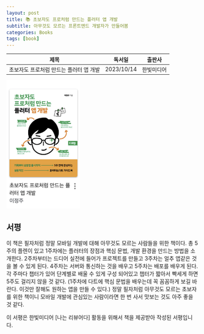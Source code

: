 ```yaml
---
layout: post
title: 📚 초보자도 프로처럼 만드는 플러터 앱 개발
subtitle: 아무것도 모르는 프론트엔드 개발자가 만들어봄
categories: Books
tags: [book]
---
```


|      제목       |   독서일   |  출판사  |
| :-------------: | :--------: | :------: |
| 초보자도 프로처럼 만드는 플러터 앱 개발 | 2023/10/14 | 한빛미디어 |

![초보자도 프로처럼 만드는 플러터 앱 개발](/assets/images/posts/flutter_book.png)

## 서평

이 책은 필자처럼 정말 모바일 개발에 대해 아무것도 모르는 사람들을 위한 책이다. 총 5주의 플렌이 있고 1주차에는 플러터의 장점과 핵심 문법, 개발 환경을 만드는 방법을 소개한다.
2주차부터는 드디어 실전에 들어가 프로젝트를 만들고 3주차는 얼추 앱같은 것을 볼 수 있게 된다. 4주차는 서버와 통신하는 것을 배우고 5주차는 배포를 배우게 된다. 각 주마다 챕터가 있어 단계별로 배울 수 있게 구성 되어있고 챕터가 짧아서 빡세게 하면 5주도 걸리지 않을 것 같다. (1주차에 다트에 핵심 문법을 배우는데 꼭 꼼꼼하게 보길 바란다. 이것만 잘해도 원하는 앱을 만들 수 있다.) 정말 필자처럼 아무것도 모르는 초보자를 위한 책이니 모바일 개발에 관심있는 사람이라면 한 번 사서 맛보는 것도 아주 좋을 것 같다.

이 서평은 한빛미디어 [나는 리뷰어다] 활동을 위해서 책을 제공받아 작성된 서평입니다.
